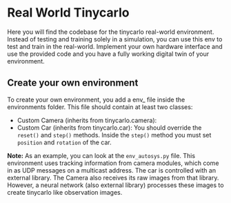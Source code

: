 # Real World Tinycarlo
Here you will find the codebase for the tinycarlo real-world environment. Instead of testing and training solely in a simulation, you can use this env to test and train in the real-world. Implement your own hardware interface and use the provided code and you have a fully working digital twin of your environment.

## Create your own environment
To create your own environment, you add a env_ file inside the environments folder. This file should contain at least two classes:
- Custom Camera (inherits from tinycarlo.camera):
- Custom Car (inherits from tinycarlo.car): You should override the `reset()` and `step()` methods. Inside the `step()` method you must set `position` and `rotation` of the car. 

**Note:** As an example, you can look at the `env_autosys.py` file. This environment uses tracking information from camera modules, which come in as UDP messages on a multicast address. The car is controlled with an external library. The Camera also receives its raw images from that library. However, a neural network (also external library) processes these images to create tinycarlo like observation images.